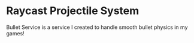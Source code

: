 # Raycast Projectile System
Bullet Service is a service I created to handle smooth bullet physics in my games!
